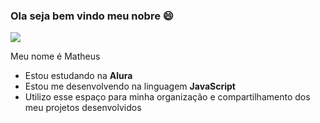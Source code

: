 ### Ola seja bem vindo meu nobre 😄

![](![luffy](https://github.com/matheuus2990/matheuus2990/assets/168144539/e2bd444a-3732-4007-827f-b16db875e846)
)

Meu nome é Matheus
- Estou estudando na **Alura** 
- Estou me desenvolvendo na linguagem **JavaScript**
- Utilizo esse espaço para minha organização e compartilhamento dos meu projetos desenvolvidos

